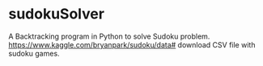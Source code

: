 # sudokuSolver
A Backtracking program  in Python to solve Sudoku problem.
                           https://www.kaggle.com/bryanpark/sudoku/data# download CSV file with sudoku games.
